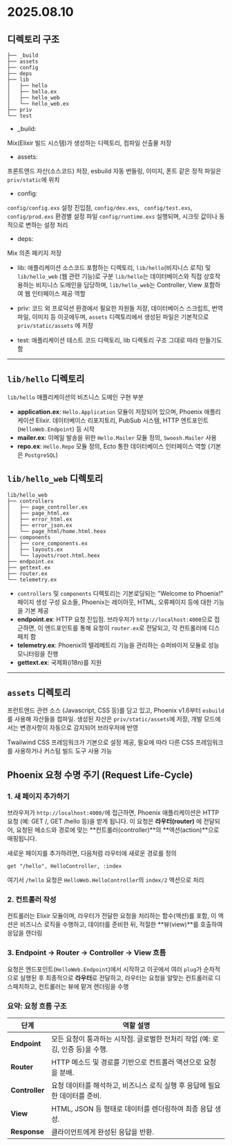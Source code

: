 # 2025.08.10

## 디렉토리 구조
```
├── _build
├── assets
├── config
├── deps
├── lib
│   ├── hello
│   ├── hello.ex
│   ├── hello_web
│   └── hello_web.ex
├── priv
└── test
```

- _build:

Mix(Elixir 빌드 시스템)가 생성하는 디렉토리, 컴파일 산출물 저장

- assets:

프론트엔드 자산(소스코드) 저장, esbuild 자동 번들링, 이미지, 폰트 같은 정적 파일은 `priv/static`에 위치

- config:

`config/config.exs` 설정 진입점, `config/dev.exs`, ` config/test.exs`, `config/prod.exs` 환경별 설정 파일
`config/runtime.exs` 실행되며, 시크릿 값이나 동적으로 변하는 설정 처리

- deps:

Mix 의존 패키지 저장

- lib:
애플리케이션 소스코드 포함하는 디렉토리, `lib/hello`(비지니스 로직) 및 `lib/hello_web` (웹 관련 기능)로 구분
`lib/hello`는 데이터베이스와 직접 상호작용하는 비지니스 도메인을 담당하며, `lib/hello_web`는 Controller, View 포함하여
웹 인터페이스 제공 역할

- priv:
코드 외 프로덕션 환경에서 필요한 자원들 저장, 데이터베이스 스크립트, 번역 파일, 이미지 등 이곳에두며, `assets` 디렉토리에서
생성된 파일은 기본적으로 `priv/static/assets` 에 저장

- test:
애플리케이션 테스트 코드 디렉토리, lib 디렉토리 구조 그대로 따라 만들기도 함

---

## `lib/hello` 디렉토리
`lib/hello` 애플리케이션의 비즈니스 도메인 구현 부분
- **application.ex**: `Hello.Application` 모듈이 저장되어 있으며, Phoenix 애플리케이션 Elixir. 데이터베이스 리포지토리, PubSub 시스템, HTTP 엔트포인트(`HelloWeb.Endpoint`) 등 시작
- **mailer.ex**: 이메일 발송을 위한 `Hello.Mailer` 모듈 정의, `Swoosh.Mailer` 사용
- **repo.ex**: `Hello.Repo` 모듈 정의, Ecto 통한 데이터베이스 인터페이스 역할 (기본은 `PostgreSQL`)


## `lib/hello_web` 디렉토리
```
lib/hello_web
├── controllers
│   ├── page_controller.ex
│   ├── page_html.ex
│   ├── error_html.ex
│   ├── error_json.ex
│   └── page_html/home.html.heex
├── components
│   ├── core_components.ex
│   ├── layouts.ex
│   └── layouts/root.html.heex
├── endpoint.ex
├── gettext.ex
├── router.ex
└── telemetry.ex
```
- `controllers` 및 `components` 디렉토리는 기본로딩되는 "Welcome to Phoenix!" 페이지 생성 구성 요소들, Phoenix는 레이아웃, HTML, 오류페이지 등에 대한 기능을 기본 제공
- **endpoint.ex**: HTTP 요청 진입점. 브라우저가 `http://localhost:4000`으로 접근하면, 이 엔드포인트를 통해 요청이 `router.ex`로 전달되고, 각 컨트롤러에 디스패치 함
- **telemetry.ex**: Phoenix의 텔레메트리 기능을 관리하는 슈퍼바이저 모듈로 성능 모니터링을 진행
- **gettext.ex**: 국제화(i18n)를 지원

---

## `assets` 디렉토리
프런트엔드 관련 소스 (Javascript, CSS 등)를 담고 있고, Phoenix v1.6부터 `esbuild`를 사용해 자산들을 컴파일.
생성된 자산은 `priv/static/assets`에 저장, 개발 모드에서는 변경사항이 자동으로 감지되어 브라우저에 반영

Twailwind CSS 프레임워크가 기본으로 설정 제공, 필요에 따라 다른 CSS 프레임워크를 사용하거나 커스텀 빌드 도구 사용 가능


## Phoenix 요청 수명 주기 (Request Life-Cycle)
### 1. 새 페이지 추가하기

브라우저가 `http://localhost:4000/`에 접근하면, Phoenix 애플리케이션은 HTTP 요청 (예: GET /, GET /hello 등)을 받게 됩니다.
이 요청은 **라우터(router)** 에 전달되어, 요청된 메소드와 경로에 맞는 **컨트롤러(controller)**의 **액션(action)**으로 매핑됩니다.

새로운 페이지를 추가하려면, 다음처럼 라우터에 새로운 경로를 정의
```
get "/hello", HelloController, :index
```
여기서 `/hello` 요청은 `HelloWeb.HelloController`의 `index/2` 액션으로 처리

### 2. 컨트롤러 작성

컨트롤러는 Elixir 모듈이며, 라우터가 전달한 요청을 처리하는 함수(액션)를 포함, 이 액션은 비즈니스 로직을 수행하고, 데이터를 준비한 뒤, 적절한 **뷰(view)**를 호출하여 응답을 렌더링

### 3. Endpoint -> Router -> Controller -> View 흐름

요청은 엔드포인트(`HelloWeb.Endpoint`)에서 시작하고 이곳에서 여러 `plug`가 순차적으로 실행된 후 최종적으로 **라우터**로 전달하고, 라우터는 요청을 알맞는 컨트롤러로 디스패치하고,
컨트롤러는 뷰에 맡겨 렌더링을 수행

### 요약: 요청 흐름 구조
| 단계             | 역할 설명                                           |
| -------------- | ----------------------------------------------- |
| **Endpoint**   | 모든 요청이 통과하는 시작점. 글로벌한 전처리 작업 (예: 로깅, 인증 등)을 수행. |
| **Router**     | HTTP 메소드 및 경로를 기반으로 컨트롤러 액션으로 요청을 분배.           |
| **Controller** | 요청 데이터를 해석하고, 비즈니스 로직 실행 후 응답에 필요한 데이터를 준비.     |
| **View**       | HTML, JSON 등 형태로 데이터를 렌더링하여 최종 응답 생성.           |
| **Response**   | 클라이언트에게 완성된 응답을 반환.                             |
